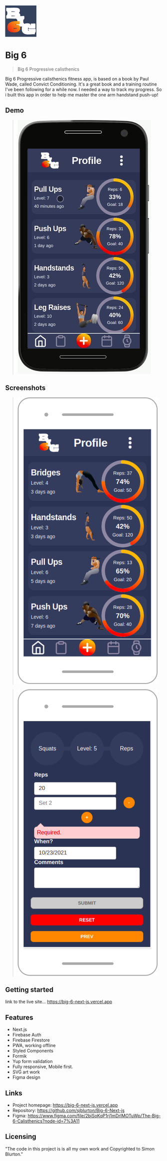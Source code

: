 ![logo](https://github.com/sjblurton/Big-6-Next-js/blob/main/assets/readme/logo.png)

# Big 6

> Big 6 Progressive calisthenics

Big 6 Progressive calisthenics fitness app, is based on a book by Paul Wade, called Convict Conditioning. It's a great book and a training routine I've been following for a while now. I needed a way to track my progress. So i built this app in order to help me master the one arm handstand push-up!

## Demo

> ![screen-gif](https://github.com/sjblurton/Big-6-Next-js/blob/main/assets/readme/demo.gif)

## Screenshots

> ![Mobile-Hero-Screenshot](https://github.com/sjblurton/Big-6-Next-js/blob/main/assets/readme/Android.png)

> ![Mobile-Form-Screenshot](https://github.com/sjblurton/Big-6-Next-js/blob/main/assets/readme/form.png)

## Getting started

link to the live site... https://big-6-next-js.vercel.app

## Features

- Next.js
- Firebase Auth
- Firebase Firestore
- PWA, working offline
- Styled Components
- Formik
- Yup form validation
- Fully responsive, Mobile first.
- SVG art work
- Figma design

## Links

- Project homepage: https://big-6-next-js.vercel.app
- Repository: https://github.com/sjblurton/Big-6-Next-js
- Figma: https://www.figma.com/file/2bjSoKqP1rj1mDrlMOTuWp/The-Big-6-Calisthenics?node-id=7%3A11

## Licensing

"The code in this project is is all my own work and Copyrighted to Simon Blurton."
